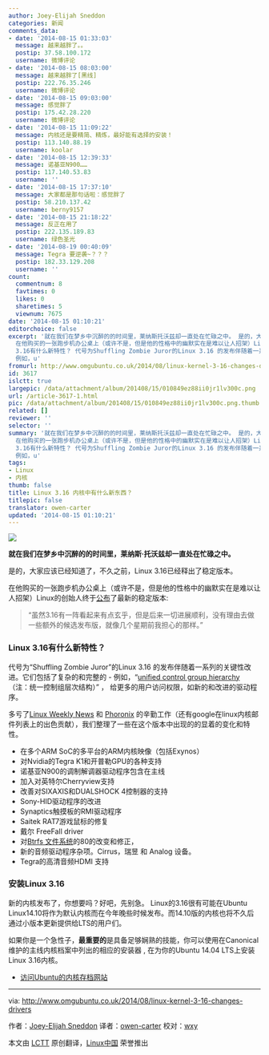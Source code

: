 ```yaml
---
author: Joey-Elijah Sneddon
categories: 新闻
comments_data:
- date: '2014-08-15 01:33:03'
  message: 越来越胖了。。
  postip: 37.58.100.172
  username: 微博评论
- date: '2014-08-15 08:03:00'
  message: 越来越胖了[黑线]
  postip: 222.76.35.246
  username: 微博评论
- date: '2014-08-15 09:03:00'
  message: 感觉胖了
  postip: 175.42.28.220
  username: 微博评论
- date: '2014-08-15 11:09:22'
  message: 内核还是要精简、精炼，最好能有选择的安装！
  postip: 113.140.88.19
  username: koolar
- date: '2014-08-15 12:39:33'
  message: 诺基亚N900……
  postip: 117.140.53.83
  username: ''
- date: '2014-08-15 17:37:10'
  message: 大家都是那句话啦：感觉胖了
  postip: 58.210.137.42
  username: berny9157
- date: '2014-08-15 21:18:22'
  message: 反正在用了
  postip: 222.135.189.83
  username: 绿色圣光
- date: '2014-08-19 00:40:09'
  message: Tegra 要逆袭~？？？
  postip: 182.33.129.208
  username: ''
count:
  commentnum: 8
  favtimes: 0
  likes: 0
  sharetimes: 5
  viewnum: 7675
date: '2014-08-15 01:10:21'
editorchoice: false
excerpt: '就在我们在梦乡中沉醉的的时间里，莱纳斯托沃兹却一直处在忙碌之中。 是的，大家应该已经知道了，不久之前，Linux 3.16已经释出了稳定版本。
  在他购买的一张跑步机办公桌上（或许不是，但是他的性格中的幽默实在是难以让人招架）Linux的创始人终于公布了最新的稳定版本:  虽然3.16有一阵看起来有点玄乎，但是后来一切进展顺利，没有理由去做一些额外的候选发布版，就像几个星期前我担心的那样。  Linux
  3.16有什么新特性？ 代号为Shuffling Zombie Juror的Linux 3.16 的发布伴随着一系列的关键性改进。它们包括了复杂的和完整的 -
  例如，u'
fromurl: http://www.omgubuntu.co.uk/2014/08/linux-kernel-3-16-changes-drivers
id: 3617
islctt: true
largepic: /data/attachment/album/201408/15/010849ez88ii0jr1lv300c.png
url: /article-3617-1.html
pic: /data/attachment/album/201408/15/010849ez88ii0jr1lv300c.png.thumb.jpg
related: []
reviewer: ''
selector: ''
summary: '就在我们在梦乡中沉醉的的时间里，莱纳斯托沃兹却一直处在忙碌之中。 是的，大家应该已经知道了，不久之前，Linux 3.16已经释出了稳定版本。
  在他购买的一张跑步机办公桌上（或许不是，但是他的性格中的幽默实在是难以让人招架）Linux的创始人终于公布了最新的稳定版本:  虽然3.16有一阵看起来有点玄乎，但是后来一切进展顺利，没有理由去做一些额外的候选发布版，就像几个星期前我担心的那样。  Linux
  3.16有什么新特性？ 代号为Shuffling Zombie Juror的Linux 3.16 的发布伴随着一系列的关键性改进。它们包括了复杂的和完整的 -
  例如，u'
tags:
- Linux
- 内核
thumb: false
title: Linux 3.16 内核中有什么新东西？
titlepic: false
translator: owen-carter
updated: '2014-08-15 01:10:21'
---
```


**![](/data/attachment/album/201408/15/010849ez88ii0jr1lv300c.png)**


**就在我们在梦乡中沉醉的的时间里，莱纳斯·托沃兹却一直处在忙碌之中。**


是的，大家应该已经知道了，不久之前，Linux 3.16已经释出了稳定版本。


在他购买的一张跑步机办公桌上（或许不是，但是他的性格中的幽默实在是难以让人招架）Linux的创始人终于[公布](https://lkml.org/lkml/2014/8/3/82)了最新的稳定版本:



> 
> “虽然3.16有一阵看起来有点玄乎，但是后来一切进展顺利，没有理由去做一些额外的候选发布版，就像几个星期前我担心的那样。”
> 
> 
> 


### Linux 3.16有什么新特性？


代号为“Shuffling Zombie Juror”的Linux 3.16 的发布伴随着一系列的关键性改进。它们包括了复杂的和完整的 - 例如，“[unified control group hierarchy](https://lwn.net/Articles/601840/)（注：统一控制组层次结构）” ， 给更多的用户访问权限，如新的和改进的驱动程序。


多亏了[Linux Weekly News](https://lwn.net/) 和 [Phoronix](http://www.phoronix.com/scan.php?page=news_item&px=MTc1NDM) 的辛勤工作（还有google在linux内核邮件列表上的出色贡献），我们整理了一些在这个版本中出现的的显着的变化和特性。


* 在多个ARM SoC的多平台的ARM内核映像（包括Exynos）
* 对Nvidia的Tegra K1和开普勒GPU的各种支持
* 诺基亚N900的调制解调器驱动程序包含在主线
* 加入对英特尔Cherryview支持
* 改善对SIXAXIS和DUALSHOCK 4控制器的支持
* Sony-HID驱动程序的改进
* Synaptics触摸板的RMI驱动程序
* Saitek RAT7游戏鼠标的修复
* 戴尔 FreeFall driver
* 对[Btrfs 文件系统](http://lkml.iu.edu/hypermail/linux/kernel/1406.1/02366.html)的80的改变和修正，
* 新的音频驱动程序杂项。Cirrus，瑞昱 和 Analog 设备。
* Tegra的高清音频HDMI 支持


### 安装Linux 3.16


新的内核发布了，你想要吗？好吧，先别急。 Linux的3.16很有可能在Ubuntu Linux14.10将作为默认内核而在今年晚些时候发布。而14.10版的内核也将不久后通过小版本更新提供给LTS的用户们。


如果你是一个急性子，**最重要的**是具备足够娴熟的技能，你可以使用在Canonical维护的主线内核档案中列出的相应的安装器 , 在为你的Ubuntu 14.04 LTS上安装Linux 3.16内核。


* [访问Ubuntu的内核存档网站](http://kernel.ubuntu.com/)




---


via: <http://www.omgubuntu.co.uk/2014/08/linux-kernel-3-16-changes-drivers>


作者：[Joey-Elijah Sneddon](https://plus.google.com/117485690627814051450/?rel=author) 译者：[owen-carter](https://github.com/owen-carter) 校对：[wxy](https://github.com/wxy)


本文由 [LCTT](https://github.com/LCTT/TranslateProject) 原创翻译，[Linux中国](http://linux.cn/) 荣誉推出